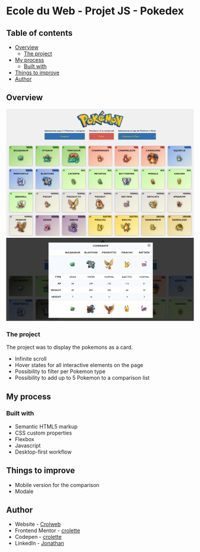 # Ecole du Web - Projet JS - Pokedex


## Table of contents

- [Overview](#overview)
  - [The project](#the-project)
- [My process](#my-process)
  - [Built with](#built-with)
- [Things to improve](#things-to-improve)
- [Author](#author)

## Overview
![](./images/screenshot1.png)
![Comparison](./images/screenshot2.png)

### The project

The project was to display the pokemons as a card.

- Infinite scroll
- Hover states for all interactive elements on the page
- Possibility to filter per Pokemon type
- Possibility to add up to 5 Pokemon to a comparison list



## My process
### Built with

- Semantic HTML5 markup
- CSS custom properties
- Flexbox
- Javascript
- Desktop-first workflow


## Things to improve
- Mobile version for the comparison
- Modale


## Author

- Website - [Crolweb](https://www.crolweb.be)
- Frontend Mentor - [crolette](https://www.frontendmentor.io/profile/crolette)
- Codepen - [crolette](https://codepen.io/crolette/pens/)
- LinkedIn - [Jonathan](https://www.linkedin.com/in/jonathan-de-dijcker-6a7b1532/)

